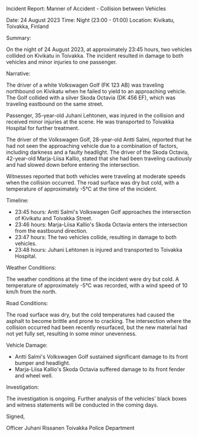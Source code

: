 Incident Report: Manner of Accident - Collision between Vehicles

Date: 24 August 2023
Time: Night (23:00 - 01:00)
Location: Kivikatu, Toivakka, Finland

Summary:

On the night of 24 August 2023, at approximately 23:45 hours, two vehicles collided on Kivikatu in Toivakka. The incident resulted in damage to both vehicles and minor injuries to one passenger.

Narrative:

The driver of a white Volkswagen Golf (FK 123 AB) was traveling northbound on Kivikatu when he failed to yield to an approaching vehicle. The Golf collided with a silver Skoda Octavia (DK 456 EF), which was traveling eastbound on the same street.

Passenger, 35-year-old Juhani Lehtonen, was injured in the collision and received minor injuries at the scene. He was transported to Toivakka Hospital for further treatment.

The driver of the Volkswagen Golf, 28-year-old Antti Salmi, reported that he had not seen the approaching vehicle due to a combination of factors, including darkness and a faulty headlight. The driver of the Skoda Octavia, 42-year-old Marja-Liisa Kallio, stated that she had been traveling cautiously and had slowed down before entering the intersection.

Witnesses reported that both vehicles were traveling at moderate speeds when the collision occurred. The road surface was dry but cold, with a temperature of approximately -5°C at the time of the incident.

Timeline:

* 23:45 hours: Antti Salmi's Volkswagen Golf approaches the intersection of Kivikatu and Toivakka Street.
* 23:46 hours: Marja-Liisa Kallio's Skoda Octavia enters the intersection from the eastbound direction.
* 23:47 hours: The two vehicles collide, resulting in damage to both vehicles.
* 23:48 hours: Juhani Lehtonen is injured and transported to Toivakka Hospital.

Weather Conditions:

The weather conditions at the time of the incident were dry but cold. A temperature of approximately -5°C was recorded, with a wind speed of 10 km/h from the north.

Road Conditions:

The road surface was dry, but the cold temperatures had caused the asphalt to become brittle and prone to cracking. The intersection where the collision occurred had been recently resurfaced, but the new material had not yet fully set, resulting in some minor unevenness.

Vehicle Damage:

* Antti Salmi's Volkswagen Golf sustained significant damage to its front bumper and headlight.
* Marja-Liisa Kallio's Skoda Octavia suffered damage to its front fender and wheel well.

Investigation:

The investigation is ongoing. Further analysis of the vehicles' black boxes and witness statements will be conducted in the coming days.

Signed,

Officer Juhani Rissanen
Toivakka Police Department